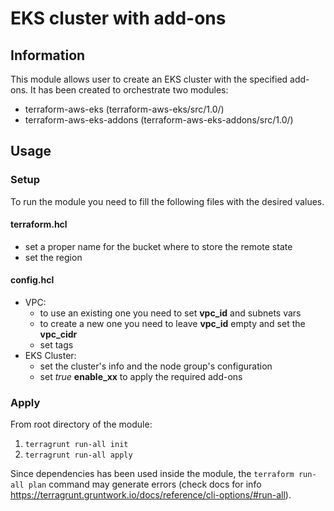 # EKS cluster with add-ons

## Information
This module allows user to create an EKS cluster with the specified add-ons.
It has been created to orchestrate two modules:
-   terraform-aws-eks (terraform-aws-eks/src/1.0/)
-   terraform-aws-eks-addons (terraform-aws-eks-addons/src/1.0/)

## Usage
### Setup
To run the module you need to fill the following files with the desired values.
#### terraform.hcl
- set a proper name for the bucket where to store the remote state
- set the region

#### config.hcl
- VPC:
	- to use an existing one you need to set **vpc_id** and subnets vars 
	- to create a new one you need to leave **vpc_id** empty and set the **vpc_cidr**
	- set tags 
- EKS Cluster:
	- set the cluster's info and the node group's configuration
	- set *true* **enable_xx** to apply the required add-ons 

### Apply
From root directory of the module:
1.  `terragrunt run-all init`
2.  `terragrunt run-all apply`

Since dependencies has been used inside the module, the `terraform run-all plan` command may generate errors (check docs for info https://terragrunt.gruntwork.io/docs/reference/cli-options/#run-all).
